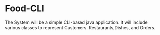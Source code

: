 # Food-CLI
The System will be a simple CLI-based java application. It will include various classes to represent Customers. Restaurants,Dishes, and Orders.
